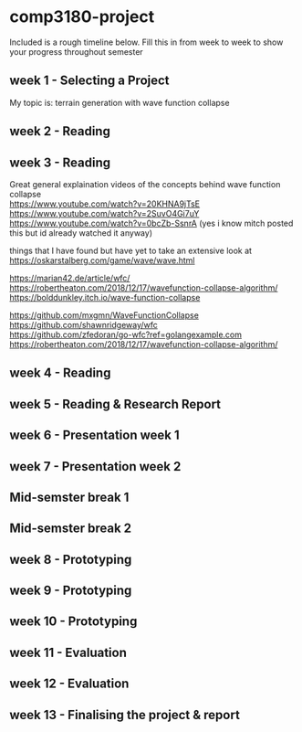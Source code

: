 # comp3180-project

Included is a rough timeline below. Fill this in from week to week to show your progress throughout semester

## week 1 - Selecting a Project

My topic is: terrain generation with wave function collapse

## week 2 - Reading

## week 3 - Reading
Great general explaination videos of the concepts behind wave function collapse  
https://www.youtube.com/watch?v=20KHNA9jTsE  
https://www.youtube.com/watch?v=2SuvO4Gi7uY  
https://www.youtube.com/watch?v=0bcZb-SsnrA (yes i know mitch posted this but id already watched it anyway)  

things that I have found but have yet to take an extensive look at  
https://oskarstalberg.com/game/wave/wave.html  

https://marian42.de/article/wfc/  
https://robertheaton.com/2018/12/17/wavefunction-collapse-algorithm/  
https://bolddunkley.itch.io/wave-function-collapse  

https://github.com/mxgmn/WaveFunctionCollapse  
https://github.com/shawnridgeway/wfc  
https://github.com/zfedoran/go-wfc?ref=golangexample.com  
https://robertheaton.com/2018/12/17/wavefunction-collapse-algorithm/  

## week 4 - Reading

## week 5 - Reading & Research Report

## week 6 - Presentation week 1

## week 7 - Presentation week 2

## Mid-semster break 1

## Mid-semster break 2

## week 8 - Prototyping

## week 9 - Prototyping

## week 10 - Prototyping

## week 11 - Evaluation

## week 12 - Evaluation

## week 13 - Finalising the project & report
